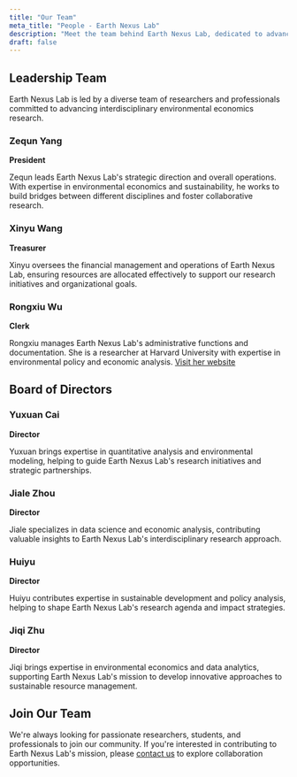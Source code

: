 ```yaml
---
title: "Our Team"
meta_title: "People - Earth Nexus Lab"
description: "Meet the team behind Earth Nexus Lab, dedicated to advancing environmental economics research"
draft: false
---
```


## Leadership Team

Earth Nexus Lab is led by a diverse team of researchers and professionals committed to advancing interdisciplinary environmental economics research.

### Zequn Yang
**President**

Zequn leads Earth Nexus Lab's strategic direction and overall operations. With expertise in environmental economics and sustainability, he works to build bridges between different disciplines and foster collaborative research.

### Xinyu Wang
**Treasurer**

Xinyu oversees the financial management and operations of Earth Nexus Lab, ensuring resources are allocated effectively to support our research initiatives and organizational goals.

### Rongxiu Wu
**Clerk**

Rongxiu manages Earth Nexus Lab's administrative functions and documentation. She is a researcher at Harvard University with expertise in environmental policy and economic analysis. [Visit her website](https://sites.harvard.edu/rongxiu-wu/)

## Board of Directors

### Yuxuan Cai
**Director**

Yuxuan brings expertise in quantitative analysis and environmental modeling, helping to guide Earth Nexus Lab's research initiatives and strategic partnerships.

### Jiale Zhou
**Director**

Jiale specializes in data science and economic analysis, contributing valuable insights to Earth Nexus Lab's interdisciplinary research approach.

### Huiyu
**Director**

Huiyu contributes expertise in sustainable development and policy analysis, helping to shape Earth Nexus Lab's research agenda and impact strategies.

### Jiqi Zhu
**Director**

Jiqi brings expertise in environmental economics and data analytics, supporting Earth Nexus Lab's mission to develop innovative approaches to sustainable resource management.

## Join Our Team

We're always looking for passionate researchers, students, and professionals to join our community. If you're interested in contributing to Earth Nexus Lab's mission, please [contact us](/contact) to explore collaboration opportunities. 